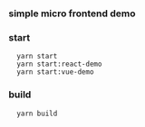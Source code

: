 ### simple micro frontend demo ###


### start ###
```shell
  yarn start
  yarn start:react-demo
  yarn start:vue-demo
```

### build 
```shell
  yarn build
```